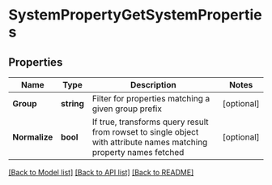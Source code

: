 # SystemPropertyGetSystemProperties

## Properties

Name | Type | Description | Notes
------------ | ------------- | ------------- | -------------
**Group** | **string** | Filter for properties matching a given group prefix | [optional] 
**Normalize** | **bool** | If true, transforms query result from rowset to single object with attribute names matching property names fetched | [optional] 

[[Back to Model list]](../README.md#documentation-for-models) [[Back to API list]](../README.md#documentation-for-api-endpoints) [[Back to README]](../README.md)



